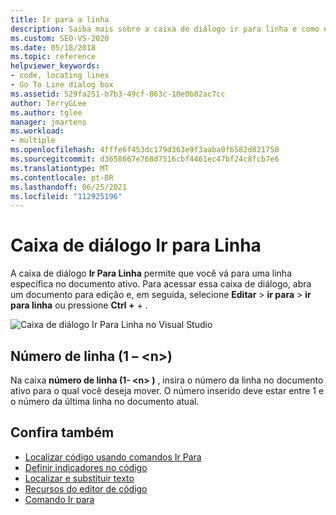 ```yaml
---
title: Ir para a linha
description: Saiba mais sobre a caixa de diálogo ir para linha e como ela permite que você mova para uma linha específica no documento ativo.
ms.custom: SEO-VS-2020
ms.date: 05/18/2018
ms.topic: reference
helpviewer_keywords:
- code, locating lines
- Go To Line dialog box
ms.assetid: 529fa251-b7b3-49cf-863c-10e0b82ac7cc
author: TerryGLee
ms.author: tglee
manager: jmartens
ms.workload:
- multiple
ms.openlocfilehash: 4fffe6f453dc179d363e9f3aaba0f6582d821750
ms.sourcegitcommit: d3658667e768d7516cbf4461ec47bf24c8fcb7e6
ms.translationtype: MT
ms.contentlocale: pt-BR
ms.lasthandoff: 06/25/2021
ms.locfileid: "112925196"
---
```

# <a name="go-to-line-dialog-box"></a>Caixa de diálogo Ir para Linha

A caixa de diálogo **Ir Para Linha** permite que você vá para uma linha específica no documento ativo. Para acessar essa caixa de diálogo, abra um documento para edição e, em seguida, selecione **Editar**  >  **ir para**  >  **ir para linha** ou pressione **Ctrl +** + .

![Caixa de diálogo Ir Para Linha no Visual Studio](media/go-to-line-dialog-box.png)

## <a name="line-number-1---n"></a>Número de linha (1 – \<n>)

Na caixa **número de linha (1- \<n> )** , insira o número da linha no documento ativo para o qual você deseja mover. O número inserido deve estar entre 1 e o número da última linha no documento atual.

## <a name="see-also"></a>Confira também

- [Localizar código usando comandos Ir Para](../../ide/go-to.md)
- [Definir indicadores no código](../../ide/setting-bookmarks-in-code.md)
- [Localizar e substituir texto](../../ide/finding-and-replacing-text.md)
- [Recursos do editor de código](../../ide/writing-code-in-the-code-and-text-editor.md)
- [Comando Ir para](go-to-command.md)
